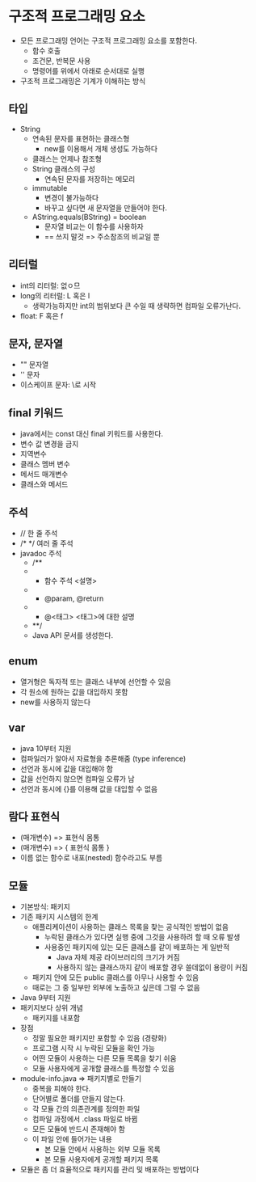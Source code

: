 # 구조적 프로그래밍 요소

- 모든 프로그래밍 언어는 구조적 프로그래밍 요소를 포함한다.
  - 함수 호출
  - 조건문, 반복문 사용
  - 명령어를 위에서 아래로 순서대로 실행
- 구조적 프로그래밍은 기계가 이해하는 방식


## 타입
- String
  - 연속된 문자를 표현하는 클래스형
    - new를 이용해서 개체 생성도 가능하다
  - 클래스는 언제나 참조형
  - String 클래스의 구성
    - 연속된 문자를 저장하는 메모리
  - immutable
    - 변경이 불가능하다
    - 바꾸고 싶다면 새 문자열을 만들어야 한다.
  - AString.equals(BString) = boolean
    - 문자열 비교는 이 함수를 사용하자
    - == 쓰지 말것 => 주소참조의 비교일 뿐
  
## 리터럴
  - int의 리터럴: 없ㅇ므
  - long의 리터럴: L 혹은 l
    - 생략가능하지만 int의 범위보다 큰 수일 때 생략하면 컴파일 오류가난다.
  - float: F 혹은 f

## 문자, 문자열
  - "" 문자열
  - '' 문자
  - 이스케이프 문자: \로 시작

## final 키워드
- java에서는 const 대신 final 키워드를 사용한다.
- 변수 값 변경을 금지
- 지역변수
- 클래스 멤버 변수
- 메서드 매개변수
- 클래스와 메서드

## 주석
- // 한 줄 주석
- /* */ 여러 줄 주석
- javadoc 주석
  - /**
  - * 함수 주석 <설명>
  - * @param, @return
  - * @<태그> <태그>에 대한 설명
  - **/
  - Java API 문서를 생성한다.

## enum
- 열거형은 독자적 또는 클래스 내부에 선언할 수 있음
- 각 원소에 원하는 값을 대입하지 못함
- new를 사용하지 않는다

## var
- java 10부터 지원
- 컴파일러가 알아서 자료형을 추론해줌 (type inference)
- 선언과 동시에 값을 대입해야 함
- 값을 선언하지 않으면 컴파일 오류가 남
- 선언과 동시에 {}를 이용해 값을 대입할 수 없음

## 람다 표현식
- (매개변수) => 표현식 몸통
- (매개변수) => { 표현식 몸통 }
- 이름 없는 함수로 내포(nested) 함수라고도 부름


## 모듈
- 기본방식: 패키지
- 기존 패키지 시스템의 한계
  - 애플리케이션이 사용하는 클래스 목록을 찾는 공식적인 방법이 없음
    - 누락된 클래스가 있다면 실행 중에 그것을 사용하려 할 때 오류 발생
    - 사용중인 패키지에 있는 모든 클래스를 같이 배포하는 게 일반적
      - Java 자체 제공 라이브러리의 크기가 커짐
      - 사용하지 않는 클래스까지 같이 배포할 경우 쓸데없이 용량이 커짐
  - 패키지 안에 모든 public 클래스를 아무나 사용할 수 있음
  - 때로는 그 중 일부만 외부에 노출하고 싶은데 그럴 수 없음
- Java 9부터 지원
- 패키지보다 상위 개념
  - 패키지를 내포함
- 장점
  - 정말 필요한 패키지만 포함할 수 있음 (경량화)
  - 프로그램 시작 시 누락된 모듈을 확인 가능
  - 어떤 모듈이 사용하는 다른 모듈 목록을 찾기 쉬움
  - 모듈 사용자에게 공개할 클래스를 특정할 수 있음
- module-info.java => 패키지별로 만들기
  - 중복을 피해야 한다.
  - 단어별로 폴더를 만들지 않는다.
  - 각 모듈 간의 의존관계를 정의한 파일
  - 컴파일 과정에서 .class 파일로 바뀜
  - 모든 모듈에 반드시 존재해야 함
  - 이 파일 안에 들어가는 내용
    - 본 모듈 안에서 사용하는 외부 모듈 목록
    - 본 모듈 사용자에게 공개할 패키지 목록
- 모듈은 좀 더 효율적으로 패키지를 관리 및 배포하는 방법이다